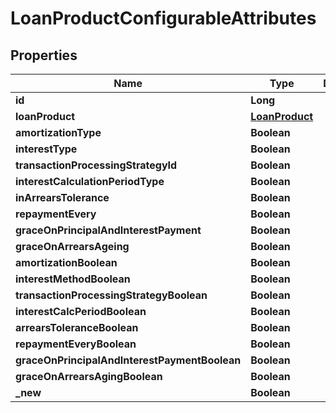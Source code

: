 

# LoanProductConfigurableAttributes

## Properties

Name | Type | Description | Notes
------------ | ------------- | ------------- | -------------
**id** | **Long** |  |  [optional]
**loanProduct** | [**LoanProduct**](LoanProduct.md) |  |  [optional]
**amortizationType** | **Boolean** |  |  [optional]
**interestType** | **Boolean** |  |  [optional]
**transactionProcessingStrategyId** | **Boolean** |  |  [optional]
**interestCalculationPeriodType** | **Boolean** |  |  [optional]
**inArrearsTolerance** | **Boolean** |  |  [optional]
**repaymentEvery** | **Boolean** |  |  [optional]
**graceOnPrincipalAndInterestPayment** | **Boolean** |  |  [optional]
**graceOnArrearsAgeing** | **Boolean** |  |  [optional]
**amortizationBoolean** | **Boolean** |  |  [optional]
**interestMethodBoolean** | **Boolean** |  |  [optional]
**transactionProcessingStrategyBoolean** | **Boolean** |  |  [optional]
**interestCalcPeriodBoolean** | **Boolean** |  |  [optional]
**arrearsToleranceBoolean** | **Boolean** |  |  [optional]
**repaymentEveryBoolean** | **Boolean** |  |  [optional]
**graceOnPrincipalAndInterestPaymentBoolean** | **Boolean** |  |  [optional]
**graceOnArrearsAgingBoolean** | **Boolean** |  |  [optional]
**_new** | **Boolean** |  |  [optional]



